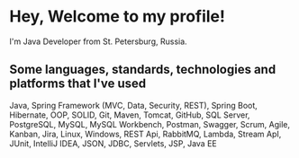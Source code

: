 # Hey, Welcome to my profile!

I'm Java Developer from St. Petersburg, Russia.

## Some languages, standards, technologies and platforms that I've used
Java, Spring Framework (MVC, Data, Security, REST), Spring Boot, Hibernate, OOP, SOLID, Git, Maven, Tomcat, GitHub, SQL Server, PostgreSQL, MySQL, MySQL Workbench, Postman, Swagger, Scrum, Agile, Kanban, Jira, Linux, Windows, REST Api, RabbitMQ, Lambda, Stream ApI, JUnit, IntelliJ IDEA, JSON, JDBC, Servlets, JSP, Java EE


<!--
**AglayaSukhobskaya/AglayaSukhobskaya** is a ✨ _special_ ✨ repository because its `README.md` (this file) appears on your GitHub profile.

Here are some ideas to get you started:

- 🔭 I’m currently working on ...
- 🌱 I’m currently learning ...
- 👯 I’m looking to collaborate on ...
- 🤔 I’m looking for help with ...
- 💬 Ask me about ...
- 📫 How to reach me: ...
- 😄 Pronouns: ...
- ⚡ Fun fact: ...
-->
